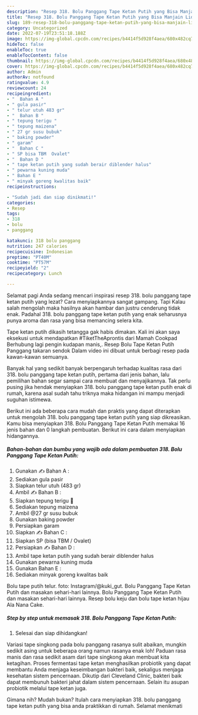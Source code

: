 ```yaml
---
description: "Resep 318. Bolu Panggang Tape Ketan Putih yang Bisa Manjain Lidah , Bisa Manjain Lidah"
title: "Resep 318. Bolu Panggang Tape Ketan Putih yang Bisa Manjain Lidah , Bisa Manjain Lidah"
slug: 189-resep-318-bolu-panggang-tape-ketan-putih-yang-bisa-manjain-lidah-bisa-manjain-lidah
category: Uncategorized
date: 2022-07-19T23:51:18.188Z
image: https://img-global.cpcdn.com/recipes/b4414f5d928f4aea/680x482cq70/318-bolu-panggang-tape-ketan-putih-foto-resep-utama.jpg
hideToc: false
enableToc: true
enableTocContent: false
thumbnail: https://img-global.cpcdn.com/recipes/b4414f5d928f4aea/680x482cq70/318-bolu-panggang-tape-ketan-putih-foto-resep-utama.jpg
cover: https://img-global.cpcdn.com/recipes/b4414f5d928f4aea/680x482cq70/318-bolu-panggang-tape-ketan-putih-foto-resep-utama.jpg
author: Admin
authorAv: notfound
ratingvalue: 4.9
reviewcount: 24
recipeingredient:
- "  Bahan A "
- " gula pasir"
- " telur utuh 483 gr"
- "  Bahan B "
- " tepung terigu "
- " tepung maizena"
- " 27 gr susu bubuk"
- " baking powder"
- " garam"
- "  Bahan C "
- " SP bisa TBM  Ovalet"
- "  Bahan D "
- " tape ketan putih yang sudah berair diblender halus"
- " pewarna kuning muda"
- " Bahan E "
- " minyak goreng kwalitas baik"
recipeinstructions:

- "Sudah jadi dan siap dinikmati!"
categories:
- Resep
tags:
- 318
- bolu
- panggang

katakunci: 318 bolu panggang 
nutrition: 247 calories
recipecuisine: Indonesian
preptime: "PT40M"
cooktime: "PT57M"
recipeyield: "2"
recipecategory: Lunch

---
```



Selamat pagi Anda sedang mencari inspirasi resep 318. bolu panggang tape ketan putih yang lezat? Cara menyiapkannya sangat gampang. Tapi Kalau salah mengolah maka hasilnya akan hambar dan justru cenderung tidak enak. Padahal 318. bolu panggang tape ketan putih yang enak seharusnya punya aroma dan rasa yang bisa memancing selera kita.


Tape ketan putih dikasih tetangga gak habis dimakan. Kali ini akan saya eksekusi untuk mendapatkan #TiketTheAprontis dari Mamah Cookpad Berhubung lagi pengin kudapan manis,. Resep Bolu Tape Ketan Putih Panggang takaran sendok Dalam video ini dibuat untuk berbagi resep pada kawan-kawan semuanya.

Banyak hal yang sedikit banyak berpengaruh terhadap kualitas rasa dari 318. bolu panggang tape ketan putih, pertama dari jenis bahan, lalu pemilihan bahan segar sampai cara membuat dan menyajikannya. Tak perlu pusing jika hendak menyiapkan 318. bolu panggang tape ketan putih enak di rumah, karena asal sudah tahu triknya maka hidangan ini mampu menjadi suguhan istimewa.


Berikut ini ada beberapa cara mudah dan praktis yang dapat diterapkan untuk mengolah 318. bolu panggang tape ketan putih yang siap dikreasikan. Kamu bisa menyiapkan 318. Bolu Panggang Tape Ketan Putih memakai 16 jenis bahan dan 0 langkah pembuatan. Berikut ini cara dalam menyiapkan hidangannya.

<!--inarticleads1-->

##### Bahan-bahan dan bumbu yang wajib ada dalam pembuatan 318. Bolu Panggang Tape Ketan Putih:

1. Gunakan  ✍ Bahan A :
1. Sediakan  gula pasir
1. Siapkan  telur utuh (483 gr)
1. Ambil  ✍ Bahan B :
1. Siapkan  tepung terigu 🔼
1. Sediakan  tepung maizena
1. Ambil  @27 gr susu bubuk
1. Gunakan  baking powder
1. Persiapkan  garam
1. Siapkan  ✍ Bahan C :
1. Siapkan  SP (bisa TBM / Ovalet)
1. Persiapkan  ✍ Bahan D :
1. Ambil  tape ketan putih yang sudah berair diblender halus
1. Gunakan  pewarna kuning muda
1. Gunakan  Bahan E :
1. Sediakan  minyak goreng kwalitas baik


Bolu tape putih telur. foto: Instagram/@kuki_gut. Bolu Panggang Tape Ketan Putih dan masakan sehari-hari lainnya. Bolu Panggang Tape Ketan Putih dan masakan sehari-hari lainnya. Resep bolu keju dan bolu tape ketan hijau Ala Nana Cake. 

<!--inarticleads2-->

##### Step by step untuk memasak 318. Bolu Panggang Tape Ketan Putih:


1. Selesai dan siap dihidangkan!

Variasi tape singkong pada bolu panggang rasanya sulit abaikan, mungkin sedikit asing untuk beberapa orang namun rasanya enak loh! Paduan rasa manis dan rasa sedikit asam dari tape singkong akan membuat kita ketagihan. Proses fermentasi tape ketan menghasilkan probiotik yang dapat membantu Anda menjaga keseimbangan bakteri baik, sekaligus menjaga kesehatan sistem pencernaan. Dikutip dari Cleveland Clinic, bakteri baik dapat membunuh bakteri jahat dalam sistem pencernaan. Selain itu asupan probiotik melalui tape ketan juga. 

Gimana nih? Mudah bukan? Itulah cara menyiapkan 318. bolu panggang tape ketan putih yang bisa anda praktikkan di rumah. Selamat menikmati
